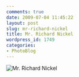 ```yaml
---
comments: true
date: 2009-07-04 11:45:22
layout: post
slug: mr-richard-nickel
title: Mr. Richard Nickel
wordpress_id: 1749
categories:
- PhotoBlog
---
```


![Mr. Richard Nickel](http://ryanfitzer.com/main/wp-content/uploads/2009/07/DSC_0001-1.jpg)
